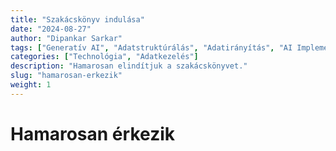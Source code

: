 ```yaml
---
title: "Szakácskönyv indulása"
date: "2024-08-27"
author: "Dipankar Sarkar"
tags: ["Generatív AI", "Adatstruktúrálás", "Adatirányítás", "AI Implementáció", "Adatcsatornák"]
categories: ["Technológia", "Adatkezelés"]
description: "Hamarosan elindítjuk a szakácskönyvet."
slug: "hamarosan-erkezik"
weight: 1
---
```


# Hamarosan érkezik